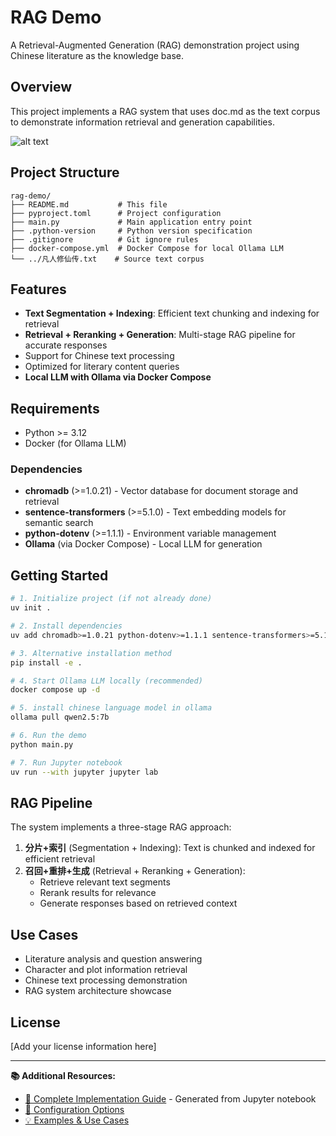 # RAG Demo

A Retrieval-Augmented Generation (RAG) demonstration project using Chinese literature as the knowledge base.

## Overview

This project implements a RAG system that uses doc.md as the text corpus to demonstrate information retrieval and generation capabilities.

![alt text](./doc/rag-jupyter-demo.gif)

## Project Structure

```
rag-demo/
├── README.md           # This file
├── pyproject.toml      # Project configuration
├── main.py             # Main application entry point
├── .python-version     # Python version specification
├── .gitignore          # Git ignore rules
├── docker-compose.yml  # Docker Compose for local Ollama LLM
└── ../凡人修仙传.txt    # Source text corpus
```

## Features

- **Text Segmentation + Indexing**: Efficient text chunking and indexing for retrieval
- **Retrieval + Reranking + Generation**: Multi-stage RAG pipeline for accurate responses
- Support for Chinese text processing
- Optimized for literary content queries
- **Local LLM with Ollama via Docker Compose**

## Requirements

- Python >= 3.12
- Docker (for Ollama LLM)

### Dependencies

- **chromadb** (>=1.0.21) - Vector database for document storage and retrieval
- **sentence-transformers** (>=5.1.0) - Text embedding models for semantic search
- **python-dotenv** (>=1.1.1) - Environment variable management
- **Ollama** (via Docker Compose) - Local LLM for generation

## Getting Started

```bash
# 1. Initialize project (if not already done)
uv init .

# 2. Install dependencies
uv add chromadb>=1.0.21 python-dotenv>=1.1.1 sentence-transformers>=5.1.0

# 3. Alternative installation method
pip install -e .

# 4. Start Ollama LLM locally (recommended)
docker compose up -d

# 5. install chinese language model in ollama
ollama pull qwen2.5:7b

# 6. Run the demo
python main.py

# 7. Run Jupyter notebook
uv run --with jupyter jupyter lab
```

## RAG Pipeline

The system implements a three-stage RAG approach:

1. **分片+索引** (Segmentation + Indexing): Text is chunked and indexed for efficient retrieval
2. **召回+重排+生成** (Retrieval + Reranking + Generation): 
   - Retrieve relevant text segments
   - Rerank results for relevance
   - Generate responses based on retrieved context

## Use Cases

- Literature analysis and question answering
- Character and plot information retrieval
- Chinese text processing demonstration
- RAG system architecture showcase

## License

[Add your license information here]

---

**📚 Additional Resources:**
- [📓 Complete Implementation Guide](./main.md) - Generated from Jupyter notebook
- [🔧 Configuration Options](./main.md#configuration)
- [💡 Examples & Use Cases](./main.md#examples)